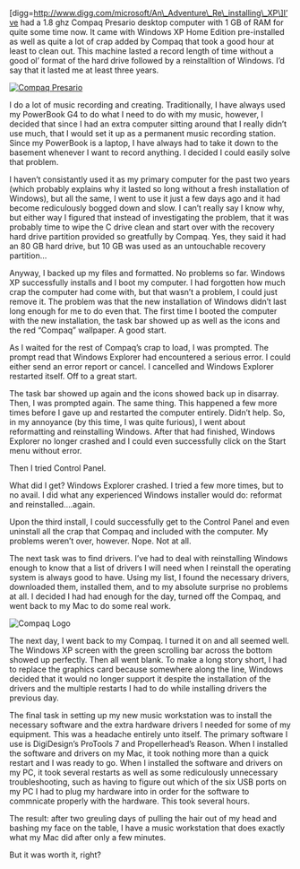 \[digg=http://www.digg.com/microsoft/An\_Adventure\_Re\_installing\_XP\]I’ve had a 1.8 ghz Compaq Presario desktop computer with 1 GB of RAM for quite some time now. It came with Windows XP Home Edition pre-installed as well as quite a lot of crap added by Compaq that took a good hour at least to clean out. This machine lasted a record length of time without a good ol’ format of the hard drive followed by a reinstalltion of Windows. I’d say that it lasted me at least three years.

[![Compaq Presario](/files/2007/03/sr1703wm.thumbnail.jpg)](http://alexseifert.wordpress.com/wp-content/uploads/2007/03/sr1703wm.jpg "Compaq Presario")

I do a lot of music recording and creating. Traditionally, I have always used my PowerBook G4 to do what I need to do with my music, however, I decided that since I had an extra computer sitting around that I really didn’t use much, that I would set it up as a permanent music recording station. Since my PowerBook is a laptop, I have always had to take it down to the basement whenever I want to record anything. I decided I could easily solve that problem.

I haven’t consistantly used it as my primary computer for the past two years (which probably explains why it lasted so long without a fresh installation of Windows), but all the same, I went to use it just a few days ago and it had become rediculously bogged down and slow. I can’t really say I know why, but either way I figured that instead of investigating the problem, that it was probably time to wipe the C drive clean and start over with the recovery hard drive partition provided so greatfully by Compaq. Yes, they said it had an 80 GB hard drive, but 10 GB was used as an untouchable recovery partition…

Anyway, I backed up my files and formatted. No problems so far. Windows XP successfully installs and I boot my computer. I had forgotten how much crap the computer had come with, but that wasn’t a problem, I could just remove it. The problem was that the new installation of Windows didn’t last long enough for me to do even that. The first time I booted the computer with the new installation, the task bar showed up as well as the icons and the red “Compaq” wallpaper. A good start.

As I waited for the rest of Compaq’s crap to load, I was prompted. The prompt read that Windows Explorer had encountered a serious error. I could either send an error report or cancel. I cancelled and Windows Explorer restarted itself. Off to a great start.

The task bar showed up again and the icons showed back up in disarray. Then, I was prompted again. The same thing. This happened a few more times before I gave up and restarted the computer entirely. Didn’t help. So, in my annoyance (by this time, I was quite furious), I went about reformatting and reinstalling Windows. After that had finished, Windows Explorer no longer crashed and I could even successfully click on the Start menu without error.

Then I tried Control Panel.

What did I get? Windows Explorer crashed. I tried a few more times, but to no avail. I did what any experienced Windows installer would do: reformat and reinstalled….again.

Upon the third install, I could successfully get to the Control Panel and even uninstall all the crap that Compaq and included with the computer. My problems weren’t over, however. Nope. Not at all.

The next task was to find drivers. I’ve had to deal with reinstalling Windows enough to know that a list of drivers I will need when I reinstall the operating system is always good to have. Using my list, I found the necessary drivers, downloaded them, installed them, and to my absolute surprise no problems at all. I decided I had had enough for the day, turned off the Compaq, and went back to my Mac to do some real work.

![Compaq Logo](https://i0.wp.com/alexseifert.wordpress.com/wp-content/uploads/2007/03/compaq_logo.gif)

The next day, I went back to my Compaq. I turned it on and all seemed well. The Windows XP screen with the green scrolling bar across the bottom showed up perfectly. Then all went blank. To make a long story short, I had to replace the graphics card because somewhere along the line, Windows decided that it would no longer support it despite the installation of the drivers and the multiple restarts I had to do while installing drivers the previous day.

The final task in setting up my new music workstation was to install the necessary software and the extra hardware drivers I needed for some of my equipment. This was a headache entirely unto itself. The primary software I use is DigiDesign’s ProTools 7 and Propellerhead’s Reason. When I installed the software and drivers on my Mac, it took nothing more than a quick restart and I was ready to go. When I installed the software and drivers on my PC, it took several restarts as well as some rediculously unnecessary troubleshooting, such as having to figure out which of the six USB ports on my PC I had to plug my hardware into in order for the software to commnicate properly with the hardware. This took several hours.

The result: after two greuling days of pulling the hair out of my head and bashing my face on the table, I have a music workstation that does exactly what my Mac did after only a few minutes.

But it was worth it, right?